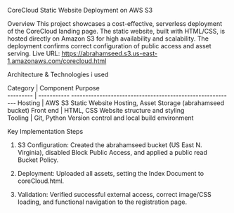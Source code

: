 CoreCloud Static Website Deployment on AWS S3 

Overview
This project showcases a cost-effective, serverless deployment of the CoreCloud landing page. The static website, built with HTML/CSS, is hosted directly on Amazon S3 for high availability and scalability. The deployment confirms correct configuration of public access and asset serving.
Live URL: https://abrahamseed.s3.us-east-1.amazonaws.com/corecloud.html

Architecture & Technologies i used

 Category  | Component    Purpose                                                    
 --------- | -----------  ---------------------------------------------------------- 
 Hosting   | AWS S3        Static Website Hosting, Asset Storage (abrahamseed bucket) 
 Front end | HTML, CSS     Website structure and styling                              
 Tooling   | Git, Python   Version control and local build environment                


Key Implementation Steps
1) S3 Configuration: Created the abrahamseed bucket (US East N. Virginia), disabled Block Public Access, and applied a public read Bucket       Policy.

2) Deployment: Uploaded all assets, setting the Index Document to coreCloud.html.

3) Validation: Verified successful external access, correct image/CSS loading, and functional navigation to the registration page.
